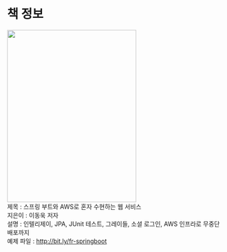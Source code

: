 # 책 정보
<img src="https://github.com/nebula032/Spring_Quick_Start/assets/85532437/bea66b1c-c2a7-4eb1-9b72-76481419cae7" width="300" height="400" /><br>
제목 : 스프링 부트와 AWS로 혼자 수현하는 웹 서비스<br>
지은이 : 이동욱 저자<br>
설명 : 인텔리제이, JPA, JUnit 테스트, 그레이들, 소셜 로그인, AWS 인프라로 무중단 배포까지<br>
예제 파일 : http://bit.ly/fr-springboot

